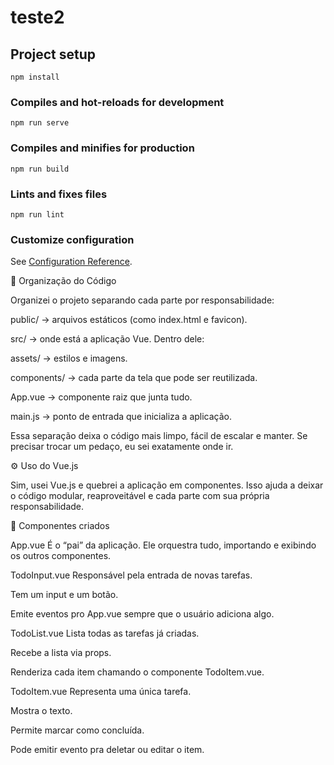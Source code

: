# teste2

## Project setup
```
npm install
```

### Compiles and hot-reloads for development
```
npm run serve
```

### Compiles and minifies for production
```
npm run build
```

### Lints and fixes files
```
npm run lint
```

### Customize configuration
See [Configuration Reference](https://cli.vuejs.org/config/).


📂 Organização do Código

Organizei o projeto separando cada parte por responsabilidade:

public/ → arquivos estáticos (como index.html e favicon).

src/ → onde está a aplicação Vue. Dentro dele:

assets/ → estilos e imagens.

components/ → cada parte da tela que pode ser reutilizada.

App.vue → componente raiz que junta tudo.

main.js → ponto de entrada que inicializa a aplicação.

Essa separação deixa o código mais limpo, fácil de escalar e manter. Se precisar trocar um pedaço, eu sei exatamente onde ir.

⚙️ Uso do Vue.js

Sim, usei Vue.js e quebrei a aplicação em componentes.
Isso ajuda a deixar o código modular, reaproveitável e cada parte com sua própria responsabilidade.

🔹 Componentes criados

App.vue
É o “pai” da aplicação. Ele orquestra tudo, importando e exibindo os outros componentes.

TodoInput.vue
Responsável pela entrada de novas tarefas.

Tem um input e um botão.

Emite eventos pro App.vue sempre que o usuário adiciona algo.

TodoList.vue
Lista todas as tarefas já criadas.

Recebe a lista via props.

Renderiza cada item chamando o componente TodoItem.vue.

TodoItem.vue
Representa uma única tarefa.

Mostra o texto.

Permite marcar como concluída.

Pode emitir evento pra deletar ou editar o item.